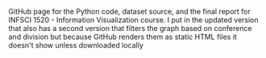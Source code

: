 GitHub page for the Python code, dataset source, and the final report for INFSCI 1520 - Information Visualization course. 
I put in the updated version that also has a second version that filters the graph based on conference and division but because GitHub renders them as static HTML files it doesn't show unless downloaded locally
